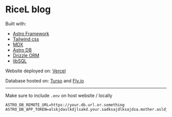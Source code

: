 # RiceL blog

Built with:

- [Astro Framework](https://astro.build/)
- [Tailwind css](https://tailwindcss.com/)
- [MDX](https://mdxjs.com/)
- [Astro DB](https://docs.astro.build/en/guides/astro-db/)
- [Drizzle ORM](https://orm.drizzle.team/)
- [libSQL](https://turso.tech/libsql)

Website deployed on: [Vercel](https://vercel.com/)

Database hosted on: [Turso](https://turso.tech/) and [Fly.io](https://fly.io)

---

Make sure to include `.env` on host website / locally

```
ASTRO_DB_REMOTE_URL=https://your.db.url.or.something
ASTRO_DB_APP_TOKEN=alskjdaslkdjlsakd.your.sadksajdlksajdsa.mother.asldjsalkdjsalalksjd.lmao.askjhdlaksjd
```
